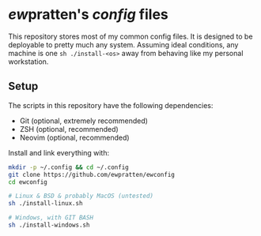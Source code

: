 # *ew*pratten's *config* files

This repository stores most of my common config files. It is designed to be deployable to pretty much any system. Assuming ideal conditions, any machine is one `sh ./install-<os>` away from behaving like my personal workstation.

## Setup

The scripts in this repository have the following dependencies:

- Git (optional, extremely recommended)
- ZSH (optional, recommended)
- Neovim (optional, recommended)

Install and link everything with:

```sh
mkdir -p ~/.config && cd ~/.config
git clone https://github.com/ewpratten/ewconfig
cd ewconfig

# Linux & BSD & probably MacOS (untested)
sh ./install-linux.sh

# Windows, with GIT BASH
sh ./install-windows.sh
```
